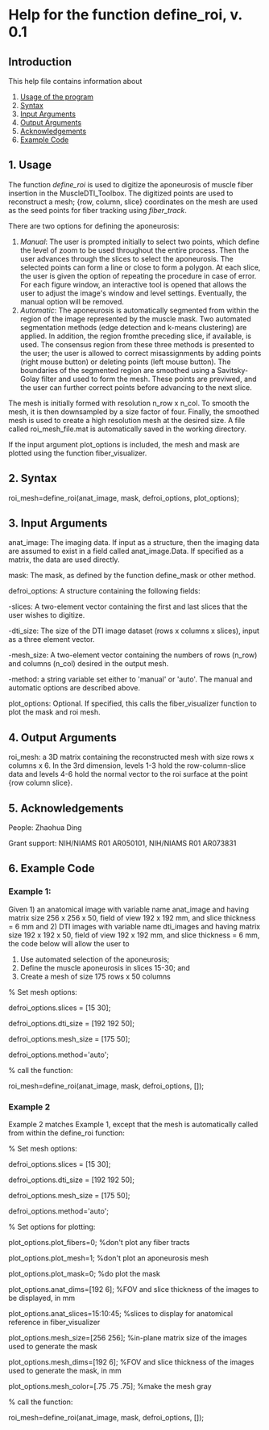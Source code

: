 # Help for the function define_roi, v. 0.1

## Introduction

This help file contains information about
1) [Usage of the program](https://github.com/bdamon/MuscleDTI_Toolbox/blob/master/Help/Help%20for%20define_roi.md#1-usage)
2) [Syntax](https://github.com/bdamon/MuscleDTI_Toolbox/blob/master/Help/Help%20for%20define_roi.md#2-Syntax)
3) [Input Arguments](https://github.com/bdamon/MuscleDTI_Toolbox/blob/master/Help/Help%20for%20define_roi.md#3-Input-Arguments)
4) [Output Arguments](https://github.com/bdamon/MuscleDTI_Toolbox/blob/master/Help/Help%20for%20define_roi.md#4-Output-Arguments)
5) [Acknowledgements](https://github.com/bdamon/MuscleDTI_Toolbox/blob/master/Help/Help%20for%20define_roi.md#5-Acknowledgements)
6) [Example Code](https://github.com/bdamon/MuscleDTI_Toolbox/blob/master/Help/Help%20for%20define_roi.md#6-Example-Code)

## 1. Usage

The function <i>define_roi</i> is used to digitize the aponeurosis of muscle fiber insertion in the MuscleDTI_Toolbox.  The digitized points are used to reconstruct a mesh; {row, column, slice} coordinates on the mesh are used as the seed points for fiber tracking using <i>fiber_track</i>.

There are two options for defining the aponeurosis:
1) <i>Manual</i>: The user is prompted initially to select two points, which define the level of zoom to be used throughout the entire process. Then the user advances through the slices to select the aponeurosis. The selected points can form a line or close to form a polygon. At each slice, the user is given the option of repeating the procedure in case of error.  For each figure window, an interactive tool is opened that allows the user to adjust the image's window and level settings.  Eventually, the manual option will be removed.
2) <i>Automatic</i>: The aponeurosis is automatically segmented from within the region of the image represented by the muscle mask. Two automated segmentation methods (edge detection and k-means clustering) are applied. In addition, the region fromthe preceding slice, if available, is used.  The consensus region from these three methods is presented to the user; the user is allowed to correct misassignments by adding points (right mouse button) or deleting points (left mouse button). The boundaries of the segmented region are smoothed using a Savitsky-Golay filter and used to form the mesh. These points are previwed, and the user can further correct points before advancing to the next slice.

The mesh is initially formed with resolution n_row x n_col.  To smooth the mesh, it is then downsampled by a size factor of four. Finally, the smoothed mesh is used to create a high resolution mesh at the desired size. A file called roi_mesh_file.mat is automatically saved in the working directory. 

If the input argument plot_options is included, the mesh and mask are plotted using the function fiber_visualizer.

## 2. Syntax

roi_mesh=define_roi(anat_image, mask, defroi_options, plot_options);

## 3. Input Arguments
anat_image: The imaging data. If input as a structure, then the imaging data are assumed to exist in a field called anat_image.Data.  If specified as a matrix, the data are used directly.

mask: The mask, as defined by the function define_mask or other method.

defroi_options: A structure containing the following fields:

  -slices: A two-element vector containing the first and last slices that the user wishes to digitize.
  
  -dti_size: The size of the DTI image dataset (rows x columns x slices), input as a three element vector.
  
  -mesh_size: A two-element vector containing the numbers of rows (n_row) and columns (n_col) desired in the output mesh.
  
  -method: a string variable set either to 'manual' or 'auto'. The manual and automatic options are described above.

plot_options: Optional. If specified, this calls the fiber_visualizer function to plot the mask and roi mesh.

## 4. Output Arguments
roi_mesh: a 3D matrix containing the reconstructed mesh with size rows x columns x 6. In the 3rd dimension, levels 1-3 hold the row-column-slice data and levels 4-6 hold the normal vector to the roi surface at the point {row column slice}.
   
   
## 5. Acknowledgements

People: Zhaohua Ding

Grant support: NIH/NIAMS R01 AR050101, NIH/NIAMS R01 AR073831

## 6. Example Code


### Example 1:

Given 1) an anatomical image with variable name anat_image and having matrix size 256 x 256 x 50, field of view 192 x 192 mm, and slice thickness = 6 mm and 2) DTI images with variable name dti_images and having matrix size 192 x 192 x 50, field of view 192 x 192 mm, and slice thickness = 6 mm, the code below will allow the user to 
  1) Use automated selection of the aponeurosis;
  2) Define the muscle aponeurosis in slices 15-30; and
  3) Create a mesh of size 175 rows x 50 columns

% Set mesh options:

defroi_options.slices = [15 30];

defroi_options.dti_size = [192 192 50];

defroi_options.mesh_size = [175 50];

defroi_options.method='auto';

% call the function:

roi_mesh=define_roi(anat_image, mask, defroi_options, []);

### Example 2

Example 2 matches Example 1, except that the mesh is automatically called from within the define_roi function:

% Set mesh options:

defroi_options.slices = [15 30];

defroi_options.dti_size = [192 192 50];

defroi_options.mesh_size = [175 50];

defroi_options.method='auto';

% Set options for plotting:

plot_options.plot_fibers=0;                  %don't plot any fiber tracts

plot_options.plot_mesh=1;                    %don't plot an aponeurosis mesh

plot_options.plot_mask=0;                    %do plot the mask

plot_options.anat_dims=[192 6];              %FOV and slice thickness of the images to be displayed, in mm

plot_options.anat_slices=15:10:45;           %slices to display for anatomical reference in fiber_visualizer

plot_options.mesh_size=[256 256];            %in-plane matrix size of the images used to generate the mask

plot_options.mesh_dims=[192 6];              %FOV and slice thickness of the images used to generate the mask, in mm

plot_options.mesh_color=[.75 .75 .75];       %make the mesh gray

% call the function:

roi_mesh=define_roi(anat_image, mask, defroi_options, []);
